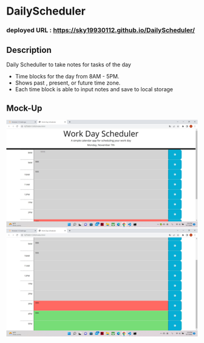 # DailyScheduler

### deployed URL : https://sky19930112.github.io/DailyScheduler/

## Description
Daily Scheduller to take notes for tasks of the day

- Time blocks for the day from 8AM - 5PM.
- Shows past , present, or future time zone.
- Each time block is able to input notes and save to local storage

## Mock-Up
![image one](.\image\page1.jpg)
![image two](.\image\page2.jpg)